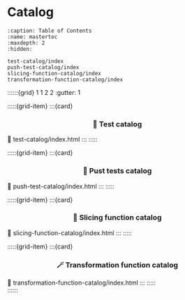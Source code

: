 # Catalog

```{toctree}
:caption: Table of Contents
:name: mastertoc
:maxdepth: 2
:hidden:

test-catalog/index
push-test-catalog/index
slicing-function-catalog/index
transformation-function-catalog/index
```

::::::{grid} 1 1 2 2
:gutter: 1

:::::{grid-item}
:::{card} <h3><center>📖 Test catalog</center></h3>
:link: test-catalog/index.html
:::
:::::

:::::{grid-item}
:::{card} <h3><center>📖 Pust tests catalog</center></h3>
:link: push-test-catalog/index.html
:::
:::::

:::::{grid-item}
:::{card} <h3><center>🔪 Slicing function catalog</center></h3>
:link: slicing-function-catalog/index.html
:::
:::::

:::::{grid-item}
:::{card} <h3><center>🪄 Transformation function catalog</center></h3>
:link: transformation-function-catalog/index.html
:::
:::::   
::::::